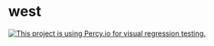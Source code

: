 # west
[![This project is using Percy.io for visual regression testing.](https://percy.io/static/images/percy-badge.svg)](https://percy.io/quantumbark/West)
